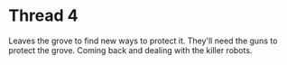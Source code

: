 # Thread 4
Leaves the grove to find new ways to protect it. They'll need the guns to protect the grove. Coming back and dealing with the killer robots. 
